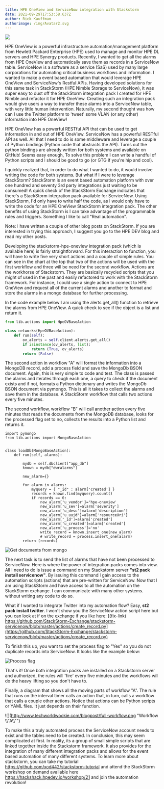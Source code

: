 ```yaml
---
title: HPE OneView and ServiceNow integration with Stackstorm
date: 2021-09-29T17:53:58.637Z
author: Rick Kauffman
authorimage: /img/Avatar2.svg
---
```

![](http://www.techworldwookie.com/blogpost/flowchart.png)

HPE OneView is a powerful infrastructure automation/management platform from Hewlett Packard Enterprise (HPE) used to manage and monitor HPE DL servers and HPE Synergy products. Recently, I wanted to get all the alarms from HPE OneView and automatically save them as records in a ServiceNow table. ServiceNow is a software as a service (SaS) used by many large corporations for automating critical business workflows and information.  I wanted to make a event based automation that would leverage HPE OneView and ServiceNow's Restful APIs. Having developed solutions for this same task in StackStorm (HPE Nimble Storage to ServiceNow), it was super easy to dust off the StackStorm integration pack I created for HPE Nimble and refactor it for HPE OneView. Creating such an integration pack would give users a way to transfer these alarms into a ServiceNow table, with very little human intervention. Naturally, my second thought was how can I use the Twitter platform to 'tweet' some VLAN (or any other) information into HPE OneView! 

HPE OneView has a powerful RESTful API that can be used to get information in and out of HPE OneView. ServiceNow has a powerful RESTful API as well. All that I need to do is some middleware and leverage a couple of Python bindings (Python code that abstracts the API). Turns out the python bindings are already written for both systems and available on GitHub! Seems easy enough, To solve this problem I can write a handful of Python scripts and I should be good to go (or GTG if you're hip and cool).

I quickly realized that, in order to do what I wanted to do, it would involve writing the code for both systems. But what if I were to leverage StackStorm? StackStorm is an event based automation platform with over one hundred and seventy 3rd party integrations just waiting to be consumed! A quick check of the StackStorm Exchange indicates that there's a StackStorm integration pack available for ServiceNow. Using StackStorm, I'd only have to write half the code, as I would only have to write the code for an HPE OneView StackStorm integration pack. The other benefits of using StackStorm is I can take advantage of the programmable rules and triggers. Something I like to call "Real automation".

Note: I have written a couple of other blog posts on StackStorm. If you are interested in trying this approach, I suggest you go to the HPE DEV blog and read my other posts.

Developing the stackstorm-hpe-oneview integration pack (which is available here) is fairly straightforward. For this interaction to function, you will have to write five very short actions and a couple of simple rules. You can see in the chart at the top that two of the actions will be used with the first workflow and three will be need for the second workflow. Actions are the workhorse of Stackstorm. They are basically recycled scripts that you might of used in the past and easily refactored to work with the StackStorm framework. For instance, I could use a single action to connect to HPE OneView and request all of the current alarms and another to format and store the alarms in a mongo database for further processing.

In the code example below I am using the alerts.get_all() function to retrieve the alarms from HPE OneView. A quick check to see if the object is a list and return it.

```python
from lib.actions import HpeOVBaseAction

class networks(HpeOVBaseAction):
    def run(self):
        ov_alerts = self.client.alerts.get_all()
        if isinstance(ov_alerts, list):
            return (True, ov_alerts)
        return (False)
```

The second action in workflow "A" will format the information into a MongoDB record, add a process field and save the MongoDb BSON document. Again, this is very simple to code and test. The class is passed the alarms and iterates through each one, a query to check if the document exists and if not, formats a Python dictionary and writes the MongoDb BSON document via pymongo. This is all it takes to collect the alarms and save them in the database. A StackStorm workflow that calls two actions every five minutes. 

The second workflow, workflow "B" will call another action every five minutes that reads the documents from the MongoDB database, looks for the processed flag set to no, collects the results into a Python list and returns it. 

```
import pymongo
from lib.actions import MongoBaseAction


class loadDb(MongoBaseAction):
    def run(self, alarms):

        mydb = self.dbclient["app_db"]
        known = mydb["dwralarms"]

        new_alarm={}

        for alarm in alarms:
            myquery = { "_id" : alarm['created'] }
            records = known.find(myquery).count()
            if records == 0:
                new_alarm['u_vendor']='hpe-oneview'
                new_alarm['u_sev']=alarm['severity']
                new_alarm['u_desc']=alarm['description']
                new_alarm['u_uuid']=alarm['resourceUri']
                new_alarm['_id']=alarm['created']
                new_alarm['u_created']=alarm['created']
                new_alarm['u_process']='no'
                write_record = known.insert_one(new_alarm)
                # write_record = process.insert_one(alarm)
        return (records)
```

![](http://www.techworldwookie.com/blogpost/get-records.png "Get documents from mongo")

The next task is to send the list of alarms that have not been processed to ServiceNow. Here is where the power of integration packs comes into view. All I need to do is issue a command on my Stackstorm server **"st2 pack install servicenow"**. By issuing this command I gain access to the automation scripts (actions) that are pre-written for ServiceNow. Now that I am using StackStorm and have access to all the automation on the StackStorm exchange. I can communicate with many other systems. without writing any code to do so. 

What if I wanted to integrate Twitter into my automation flow? Easy, **st2 pack install twitter**.  I won't show you the ServiceNow action script here but you can look at if on the exchange if you like here: [(fix-link) https://github.com/StackStorm-Exchange/stackstorm-servicenow/blob/master/actions/create_record.py](https://github.com/StackStorm-Exchange/stackstorm-servicenow/blob/master/actions/create_record.py)

To finish this up, you want to set the process flag to "Yes" so you do not duplicate records into ServiceNow. It looks like the example below:

![](http://www.techworldwookie.com/blogpost/process.png "Process flag")

That's it! Once both integration packs are installed on a Stackstorm server and authorized, the rules will 'fire' every five minutes and the workflows will do the heavy lifting so you don't have to. 

Finally, a diagram that shows all the moving parts of workflow "A". The rule that runs on the interval timer calls an action that, in turn, calls a workflow that calls a couple other actions. Notice that actions can be Python scripts or YAML files. It just depends on their function. 

![](http://www.techworldwookie.com/blogpost/full-workflow.png "Workflow \\\\"A\\\\"")

To make this a truly automated process the ServiceNow account needs to exist and the tables need to be created. In conclusion, this may seem complicated at first. In reality, its a group of small simple scripts that are linked together inside the Stackstorm framework. It also provides for the integration of many different integration packs and allows for the event based automation of many different systems. To learn more about stackstorm, you can take my tutorial https://github.com/xod442/stackstorm-tutorial and attend the StackStorm workshop on demand available here <https://hackshack.hpedev.io/workshop/21> and join the automation revolution!